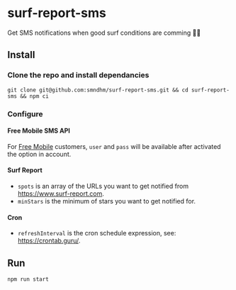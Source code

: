 # surf-report-sms
Get SMS notifications when good surf conditions are comming 🤙📱 

## Install

### Clone the repo and install dependancies

`git clone git@github.com:smndhm/surf-report-sms.git && cd surf-report-sms && npm ci`

### Configure

#### Free Mobile SMS API

For [Free Mobile](http://mobile.free.fr/) customers, `user` and `pass` will be available after activated the option in account.

#### Surf Report

- `spots` is an array of the URLs you want to get notified from https://www.surf-report.com.
- `minStars` is the minimum of stars you want to get notified for.

#### Cron

- `refreshInterval` is the cron schedule expression, see: https://crontab.guru/.

## Run

`npm run start`
